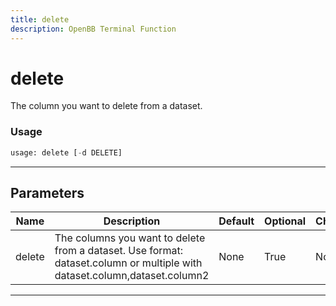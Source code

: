 ```yaml
---
title: delete
description: OpenBB Terminal Function
---
```


# delete

The column you want to delete from a dataset.

### Usage

```python
usage: delete [-d DELETE]
```

---

## Parameters

| Name | Description | Default | Optional | Choices |
| ---- | ----------- | ------- | -------- | ------- |
| delete | The columns you want to delete from a dataset. Use format: dataset.column or multiple with dataset.column,dataset.column2 | None | True | None |
---

